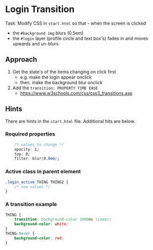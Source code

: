 Login Transition
================


Task:
Modify CSS in `start.html` so that - when the screen is clicked
* the `#background img` blurs (0.5em)
* the `#login` layer (profile circle and text box's) fades in and moves upwards and un-blurs

## Approach
1. Get the state's of the items changing on click first
    * e.g. make the login appear onclick
    * then. make the background blur onclick
2. Add the `transition: PROPERTY TIME EASE`
    * https://www.w3schools.com/css/css3_transitions.asp


## Hints
There are hints in the `start.html` file.
Additional hits are below.
### Required properties
```css
    /* values to change */
    opacity: 1;
    top: 0;
    filter: blur(0.0em);
```
### Active class in parent element
```css
.login_active THING THING2 {
    /* new values */
}
```
### A transition example
```css
THING {
    transition: background-color 1000ms linear;
    background-color: white;
}
THING:hover {
    background-color: red;
}
```